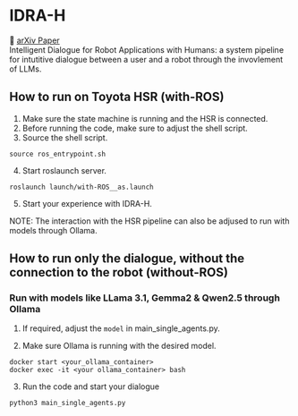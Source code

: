 # IDRA-H
🔗 [arXiv Paper](https://arxiv.org/abs/2504.21716)  
Intelligent Dialogue for Robot Applications with Humans: a system pipeline for intutitive dialogue between a user and a robot through the invovlement of LLMs.

## How to run on Toyota HSR (with-ROS)

1. Make sure the state machine is running and the HSR is connected.
2. Before running the code, make sure to adjust the shell script. 
3. Source the shell script.

```
source ros_entrypoint.sh 
```

4. Start roslaunch server.
```
roslaunch launch/with-ROS__as.launch
```

5. Start your experience with IDRA-H.

NOTE: The interaction with the HSR pipeline can also be adjused to run with models through Ollama.


## How to run only the dialogue, without the connection to the robot (without-ROS)
### Run with models like LLama 3.1, Gemma2 & Qwen2.5 through Ollama

1. If required, adjust the `model` in main_single_agents.py.

2. Make sure Ollama is running with the desired model.

```
docker start <your_ollama_container>
docker exec -it <your ollama_container> bash
```

3. Run the code and start your dialogue
```
python3 main_single_agents.py
```

